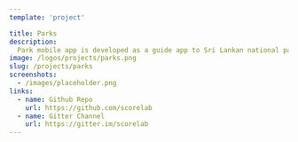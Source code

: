 ```yaml
---
template: 'project'

title: Parks
description:
  Park mobile app is developed as a guide app to Sri Lankan national parks. Users can find details about each national park and they can upload images spotted at the parks.
image: /logos/projects/parks.png
slug: /projects/parks
screenshots: 
  - /images/placeholder.png
links: 
  - name: Github Repo
    url: https://github.com/scorelab
  - name: Gitter Channel
    url: https://gitter.im/scorelab
---
```

